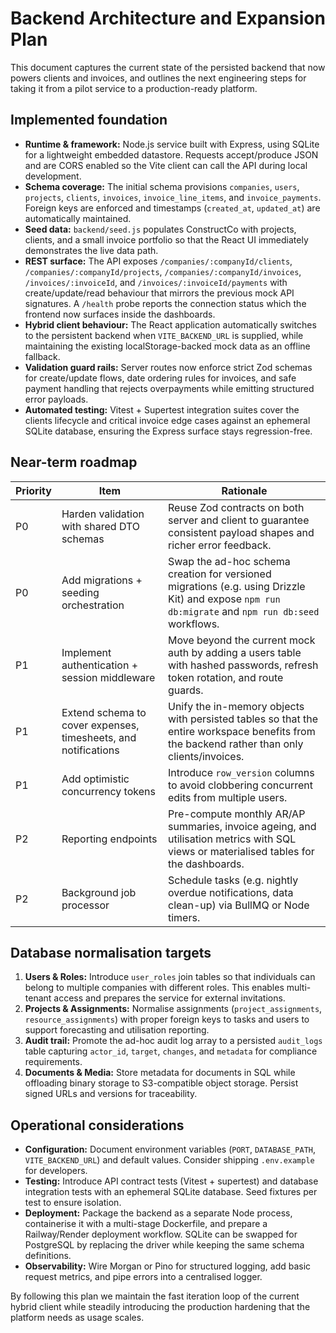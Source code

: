 # Backend Architecture and Expansion Plan

This document captures the current state of the persisted backend that now powers clients and invoices, and outlines the next engineering steps for taking it from a pilot service to a production-ready platform.

## Implemented foundation

- **Runtime & framework:** Node.js service built with Express, using SQLite for a lightweight embedded datastore. Requests accept/produce JSON and are CORS enabled so the Vite client can call the API during local development.
- **Schema coverage:** The initial schema provisions `companies`, `users`, `projects`, `clients`, `invoices`, `invoice_line_items`, and `invoice_payments`. Foreign keys are enforced and timestamps (`created_at`, `updated_at`) are automatically maintained.
- **Seed data:** `backend/seed.js` populates ConstructCo with projects, clients, and a small invoice portfolio so that the React UI immediately demonstrates the live data path.
- **REST surface:** The API exposes `/companies/:companyId/clients`, `/companies/:companyId/projects`, `/companies/:companyId/invoices`, `/invoices/:invoiceId`, and `/invoices/:invoiceId/payments` with create/update/read behaviour that mirrors the previous mock API signatures. A `/health` probe reports the connection status which the frontend now surfaces inside the dashboards.
- **Hybrid client behaviour:** The React application automatically switches to the persistent backend when `VITE_BACKEND_URL` is supplied, while maintaining the existing localStorage-backed mock data as an offline fallback.
- **Validation guard rails:** Server routes now enforce strict Zod schemas for create/update flows, date ordering rules for invoices, and safe payment handling that rejects overpayments while emitting structured error payloads.
- **Automated testing:** Vitest + Supertest integration suites cover the clients lifecycle and critical invoice edge cases against an ephemeral SQLite database, ensuring the Express surface stays regression-free.

## Near-term roadmap

| Priority | Item | Rationale |
| --- | --- | --- |
| P0 | Harden validation with shared DTO schemas | Reuse Zod contracts on both server and client to guarantee consistent payload shapes and richer error feedback. |
| P0 | Add migrations + seeding orchestration | Swap the ad-hoc schema creation for versioned migrations (e.g. using Drizzle Kit) and expose `npm run db:migrate` and `npm run db:seed` workflows. |
| P1 | Implement authentication + session middleware | Move beyond the current mock auth by adding a users table with hashed passwords, refresh token rotation, and route guards. |
| P1 | Extend schema to cover expenses, timesheets, and notifications | Unify the in-memory objects with persisted tables so that the entire workspace benefits from the backend rather than only clients/invoices. |
| P1 | Add optimistic concurrency tokens | Introduce `row_version` columns to avoid clobbering concurrent edits from multiple users. |
| P2 | Reporting endpoints | Pre-compute monthly AR/AP summaries, invoice ageing, and utilisation metrics with SQL views or materialised tables for the dashboards. |
| P2 | Background job processor | Schedule tasks (e.g. nightly overdue notifications, data clean-up) via BullMQ or Node timers. |

## Database normalisation targets

1. **Users & Roles:** Introduce `user_roles` join tables so that individuals can belong to multiple companies with different roles. This enables multi-tenant access and prepares the service for external invitations.
2. **Projects & Assignments:** Normalise assignments (`project_assignments`, `resource_assignments`) with proper foreign keys to tasks and users to support forecasting and utilisation reporting.
3. **Audit trail:** Promote the ad-hoc audit log array to a persisted `audit_logs` table capturing `actor_id`, `target`, `changes`, and `metadata` for compliance requirements.
4. **Documents & Media:** Store metadata for documents in SQL while offloading binary storage to S3-compatible object storage. Persist signed URLs and versions for traceability.

## Operational considerations

- **Configuration:** Document environment variables (`PORT`, `DATABASE_PATH`, `VITE_BACKEND_URL`) and default values. Consider shipping `.env.example` for developers.
- **Testing:** Introduce API contract tests (Vitest + supertest) and database integration tests with an ephemeral SQLite database. Seed fixtures per test to ensure isolation.
- **Deployment:** Package the backend as a separate Node process, containerise it with a multi-stage Dockerfile, and prepare a Railway/Render deployment workflow. SQLite can be swapped for PostgreSQL by replacing the driver while keeping the same schema definitions.
- **Observability:** Wire Morgan or Pino for structured logging, add basic request metrics, and pipe errors into a centralised logger.

By following this plan we maintain the fast iteration loop of the current hybrid client while steadily introducing the production hardening that the platform needs as usage scales.
